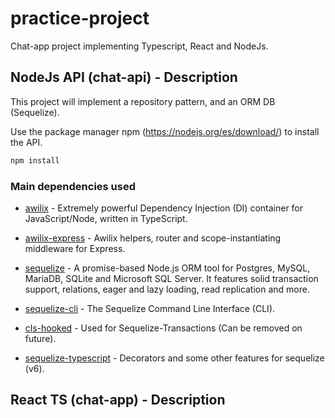 # practice-project

Chat-app project implementing Typescript, React and NodeJs.

## NodeJs API (chat-api) - Description

This project will implement a repository pattern, and an ORM DB (Sequelize).

Use the package manager npm (https://nodejs.org/es/download/) to install the API.

```bash
npm install
```

### Main dependencies used

- [awilix](https://www.npmjs.com/package/awilix) - Extremely powerful Dependency Injection (DI) container for JavaScript/Node, written in TypeScript.

- [awilix-express](https://www.npmjs.com/package/awilix-express) - Awilix helpers, router and scope-instantiating middleware for Express.

- [sequelize](https://www.npmjs.com/package/sequelize) - A promise-based Node.js ORM tool for Postgres, MySQL, MariaDB, SQLite and Microsoft SQL Server. It features solid transaction support, relations, eager and lazy loading, read replication and more.

- [sequelize-cli](https://www.npmjs.com/package/sequelize-cli) - The Sequelize Command Line Interface (CLI).

- [cls-hooked](https://www.npmjs.com/package/cls-hooked) - Used for Sequelize-Transactions (Can be removed on future).

- [sequelize-typescript](https://www.npmjs.com/package/sequelize-typescript) - Decorators and some other features for sequelize (v6).


## React TS (chat-app) - Description
